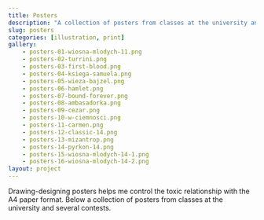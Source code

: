 ```yaml
---
title: Posters
description: "A collection of posters from classes at the university and several contests."
slug: posters
categories: [illustration, print]
gallery:
    - posters-01-wiosna-mlodych-11.png
    - posters-02-turrini.png
    - posters-03-first-blood.png
    - posters-04-ksiega-samuela.png
    - posters-05-wieza-bajzel.png
    - posters-06-hamlet.png
    - posters-07-bound-forever.png
    - posters-08-ambasadorka.png
    - posters-09-cezar.png
    - posters-10-w-ciemnosci.png
    - posters-11-carmen.png
    - posters-12-classic-14.png
    - posters-13-mizantrop.png
    - posters-14-pyrkon-14.png
    - posters-15-wiosna-mlodych-14-1.png
    - posters-16-wiosna-mlodych-14-2.png
layout: project
---
```


Drawing-designing posters helps me control the toxic relationship with the A4 paper format. Below a collection of posters from classes at the university and several contests.
